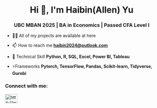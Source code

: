<h1 align="center">Hi 👋, I'm Haibin(Allen) Yu</h1>
<h3 align="center">UBC MBAN 2025 | BA in Economics | Passed CFA Level I</h3>

- 👨‍💻 All of my projects are available at here

- 📫 How to reach me **haibin2024@outlook.com**

- 📄 Technical Skill **Python, R, SQL, Excel, Power BI, Tableau**

- ⚡Frameworks **Pytorch, TensorFlow, Pandas, Scikit-learn, Tidyverse, Gurobi**

<h3 align="left">Connect with me:</h3>
<p align="left">
<a href="https://linkedin.com/in/http://www.linkedin.com/in/haiiibin" target="blank"><img align="center" src="https://raw.githubusercontent.com/rahuldkjain/github-profile-readme-generator/master/src/images/icons/Social/linked-in-alt.svg" alt="http://www.linkedin.com/in/haiiibin" height="30" width="40" /></a>
</p>
